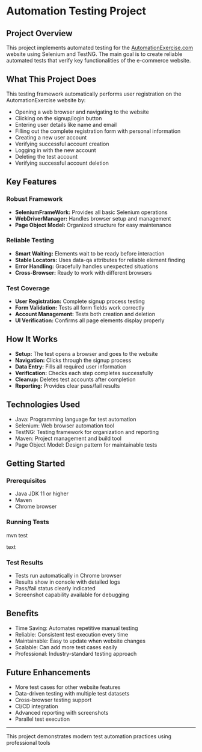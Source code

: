 # Automation Testing Project

## Project Overview
This project implements automated testing for the [AutomationExercise.com](https://automationexercise.com/) website using Selenium and TestNG. The main goal is to create reliable automated tests that verify key functionalities of the e-commerce website.

## What This Project Does
This testing framework automatically performs user registration on the AutomationExercise website by:
- Opening a web browser and navigating to the website
- Clicking on the signup/login button
- Entering user details like name and email
- Filling out the complete registration form with personal information
- Creating a new user account
- Verifying successful account creation
- Logging in with the new account
- Deleting the test account
- Verifying successful account deletion

## Key Features

### Robust Framework
- **SeleniumFrameWork:** Provides all basic Selenium operations
- **WebDriverManager:** Handles browser setup and management
- **Page Object Model:** Organized structure for easy maintenance

### Reliable Testing
- **Smart Waiting:** Elements wait to be ready before interaction
- **Stable Locators:** Uses data-qa attributes for reliable element finding
- **Error Handling:** Gracefully handles unexpected situations
- **Cross-Browser:** Ready to work with different browsers

### Test Coverage
- **User Registration:** Complete signup process testing
- **Form Validation:** Tests all form fields work correctly
- **Account Management:** Tests both creation and deletion
- **UI Verification:** Confirms all page elements display properly

## How It Works
- **Setup:** The test opens a browser and goes to the website
- **Navigation:** Clicks through the signup process
- **Data Entry:** Fills all required user information
- **Verification:** Checks each step completes successfully
- **Cleanup:** Deletes test accounts after completion
- **Reporting:** Provides clear pass/fail results

## Technologies Used
- Java: Programming language for test automation
- Selenium: Web browser automation tool
- TestNG: Testing framework for organization and reporting
- Maven: Project management and build tool
- Page Object Model: Design pattern for maintainable tests

## Getting Started

### Prerequisites
- Java JDK 11 or higher
- Maven
- Chrome browser

### Running Tests
mvn test

text

### Test Results
- Tests run automatically in Chrome browser
- Results show in console with detailed logs
- Pass/fail status clearly indicated
- Screenshot capability available for debugging

## Benefits
- Time Saving: Automates repetitive manual testing
- Reliable: Consistent test execution every time
- Maintainable: Easy to update when website changes
- Scalable: Can add more test cases easily
- Professional: Industry-standard testing approach

## Future Enhancements
- More test cases for other website features
- Data-driven testing with multiple test datasets
- Cross-browser testing support
- CI/CD integration
- Advanced reporting with screenshots
- Parallel test execution

---

This project demonstrates modern test automation practices using professional tools 